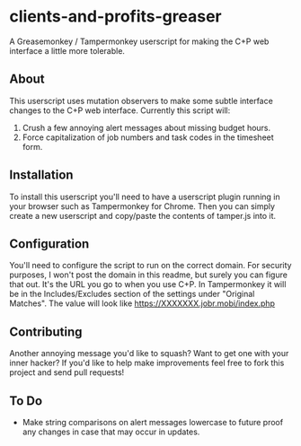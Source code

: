 # clients-and-profits-greaser
A Greasemonkey / Tampermonkey userscript for making the C+P web interface a little more tolerable.

## About
This userscript uses mutation observers to make some subtle interface changes to the C+P web interface.  Currently this script will:

1. Crush a few annoying alert messages about missing budget hours.
2. Force capitalization of job numbers and task codes in the timesheet form.

## Installation
To install this userscript you'll need to have a userscript plugin running in your browser such as Tampermonkey for Chrome. Then you can simply create a new userscript and copy/paste the contents of tamper.js into it.

## Configuration
You'll need to configure the script to run on the correct domain.  For security purposes, I won't post the domain in this readme, but surely you can figure that out.  It's the URL you go to when you use C+P.  In Tampermonkey it will be in the Includes/Excludes section of the settings under "Original Matches".  The value will look like https://XXXXXXX.jobr.mobi/index.php

## Contributing
Another annoying message you'd like to squash? Want to get one with your inner hacker? If you'd like to help make improvements feel free to fork this project and send pull requests!

## To Do
 - Make string comparisons on alert messages lowercase to future proof any changes in case that may occur in updates.
